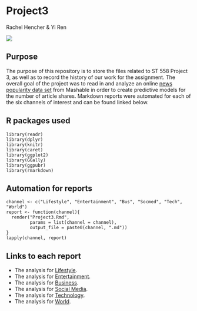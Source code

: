 # Project3  
Rachel Hencher & Yi Ren

![](https://images.squarespace-cdn.com/content/v1/568f9ea70ab377cb54b16efb/067837d1-6426-457d-8872-76b54494fff1/news1-08746fa1.jpg?format=650w)
## Purpose
The purpose of this repository is to store the files related to ST 558 Project 3, as well as to record the history of our work for the assignment. The overall goal of the project was to read in and analyze an online [news popularity data set](https://archive.ics.uci.edu/ml/datasets/Online+News+Popularity) from Mashable in order to create predictive models for the number of article shares. Markdown reports were automated for each of the six channels of interest and can be found linked below.  

## R packages used
```{r}
library(readr)
library(dplyr)
library(knitr)
library(caret)
library(ggplot2)
library(GGally)
library(ggpubr)
library(rmarkdown)
```

## Automation for reports
```{r}
channel <- c("Lifestyle", "Entertainment", "Bus", "Socmed", "Tech", "World")
report <- function(channel){
  render("Project3.Rmd", 
         params = list(channel = channel), 
         output_file = paste0(channel, ".md"))
}
lapply(channel, report)
```
## Links to each report
+ The analysis for [Lifestyle](Lifestyle.md).
+ The analysis for [Entertainment](Entertainment.md).
+ The analysis for [Business](Bus.md).
+ The analysis for [Social Media](Socmed.md).
+ The analysis for [Technology](Tech.md).
+ The analysis for [World](World.md).
